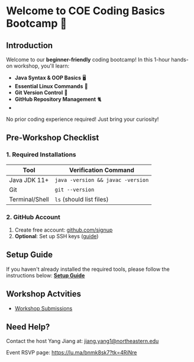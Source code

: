 # Welcome to **COE Coding Basics Bootcamp** 🚀

## Introduction
Welcome to our **beginner-friendly** coding bootcamp! In this 1-hour hands-on workshop, you'll learn:

- **Java Syntax & OOP Basics** 🖥️
- **Essential Linux Commands** 🐧
- **Git Version Control** 🔄
- **GitHub Repository Management** 🐈
- 
No prior coding experience required! Just bring your curiosity!

## **Pre-Workshop Checklist** 

### **1. Required Installations**

| Tool           | Verification Command              |
| -------------- | --------------------------------- |
| Java JDK 11+   | `java -version && javac -version` |
| Git            | `git --version`                   |
| Terminal/Shell | `ls` (should list files)          |

### **2. GitHub Account**

1. Create free account: [github.com/signup](https://github.com/signup)
2. **Optional**: Set up SSH keys ([guide](https://docs.github.com/en/authentication/connecting-to-github-with-ssh))

## Setup Guide
If you haven't already installed the required tools, please follow the instructions below:
**[Setup Guide](pages/contents/setup-guide)**

## **Workshop Actvities** 
- [Workshop Submissions](pages/contents/submissions)

## **Need Help?** 

Contact the host Yang Jiang at:
<jiang.yang1@northeastern.edu>

Event RSVP page:
<https://lu.ma/bnmk8sk7?tk=4RiNre>